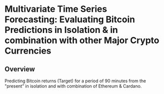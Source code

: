 # Multivariate Time Series Forecasting: Evaluating Bitcoin Predictions in Isolation & in combination with other Major Crypto Currencies
## Overview
Predicting Bitcoin returns (Target) for a period of 90 minutes from the "present” in isolation and with combination of Ethereum & Cardano.
